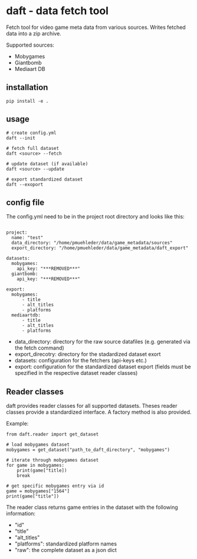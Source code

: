 # daft - data fetch tool

Fetch tool for video game meta data from various sources.
Writes fetched data into a zip archive.

Supported sources:
- Mobygames
- Giantbomb
- Mediaart DB

## installation

```
pip install -e .
```

## usage

```
# create config.yml
daft --init

# fetch full dataset
daft <source> --fetch

# update dataset (if available)
daft <source> --update

# export standardized dataset
daft --exoport
```

## config file

The config.yml need to be in the project root directory and looks like this:

```

project:
  name: "test"
  data_directory: "/home/pmuehleder/data/game_metadata/sources"
  export_directory: "/home/pmuehleder/data/game_metadata/daft_export"

datasets:
  mobygames:
    api_key: "***REMOVED***"
  giantbomb:
    api_key: "***REMOVED***"

export:
  mobygames:
      - title
      - alt_titles
      - platforms
  mediaartdb:
      - title
      - alt_titles
      - platforms
```

* data_directory: directory for the raw source datafiles (e.g. generated via the fetch command)
* export_direcotry: directory for the stadardized dataset exort
* datasets: configuration for the fetchers (api-keys etc.)
* export: configuration for the standardized dataset export (fields must be spezified in the respective dataset reader classes)

## Reader classes

daft provides reader classes for all supported datasets. Theses reader classes provide a standardized interface.
A factory method is also provided.

Example:

```
from daft.reader import get_dataset

# load mobygames dataset
mobygames = get_dataset("path_to_daft_directory", "mobygames")

# iterate through mobygames dataset
for game in mobygames:
    print(game["title])
    break

# get specific mobygames entry via id 
game = mobygames["1564"]
print(game["title"])
```

The reader class returns game entries in the dataset with the following information:
* "id"
* "title"
* "alt_titles"
* "platforms": standardized platform names
* "raw": the complete dataset as a json dict

